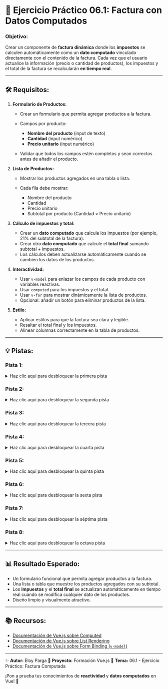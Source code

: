 
# 📝 Ejercicio Práctico 06.1: Factura con Datos Computados

### Objetivo:

Crear un componente de **factura dinámica** donde los **impuestos** se calculen automáticamente como un **dato computado** vinculado directamente con el contenido de la factura. Cada vez que el usuario actualice la información (precio o cantidad de productos), los impuestos y el total de la factura se recalcularán **en tiempo real**.

---

## 🛠️ Requisitos:

1. **Formulario de Productos:**

   * Crear un formulario que permita agregar productos a la factura.
   * Campos por producto:

     * **Nombre del producto** (input de texto)
     * **Cantidad** (input numérico)
     * **Precio unitario** (input numérico)
   * Validar que todos los campos estén completos y sean correctos antes de añadir el producto.

2. **Lista de Productos:**

   * Mostrar los productos agregados en una tabla o lista.
   * Cada fila debe mostrar:

     * Nombre del producto
     * Cantidad
     * Precio unitario
     * Subtotal por producto (Cantidad × Precio unitario)

3. **Cálculo de impuestos y total:**

   * Crear un **dato computado** que calcule los impuestos (por ejemplo, 21% del subtotal de la factura).
   * Crear otro **dato computado** que calcule el **total final** sumando subtotal + impuestos.
   * Los cálculos deben actualizarse automáticamente cuando se cambien los datos de los productos.

4. **Interactividad:**

   * Usar `v-model` para enlazar los campos de cada producto con variables reactivas.
   * Usar `computed` para los impuestos y el total.
   * Usar `v-for` para mostrar dinámicamente la lista de productos.
   * Opcional: añadir un botón para eliminar productos de la lista.

5. **Estilo:**

   * Aplicar estilos para que la factura sea clara y legible.
   * Resaltar el total final y los impuestos.
   * Alinear columnas correctamente en la tabla de productos.

---

## 💡 Pistas:

### Pista 1:

<details>
<summary>Haz clic aquí para desbloquear la primera pista</summary>
Crea un array reactivo llamado `productos` para almacenar los productos de la factura. Cada producto debe ser un objeto con las propiedades: `nombre`, `cantidad` y `precio`.
</details>

### Pista 2:

<details>
<summary>Haz clic aquí para desbloquear la segunda pista</summary>
Usa `v-model` en los campos del formulario para enlazar cada propiedad del nuevo producto con variables reactivas (`nombre`, `cantidad`, `precio`) antes de agregarlo al array.
</details>

### Pista 3:

<details>
<summary>Haz clic aquí para desbloquear la tercera pista</summary>
Crea un método `agregarProducto()` que agregue el objeto del producto al array `productos` y limpie los campos del formulario.
</details>

### Pista 4:

<details>
<summary>Haz clic aquí para desbloquear la cuarta pista</summary>
Crea un dato computado `subtotal` que recorra todos los productos y sume `cantidad × precio` de cada uno.
</details>

### Pista 5:

<details>
<summary>Haz clic aquí para desbloquear la quinta pista</summary>
Crea un dato computado `impuestos` que calcule un porcentaje (por ejemplo, 21%) sobre el `subtotal`.
</details>

### Pista 6:

<details>
<summary>Haz clic aquí para desbloquear la sexta pista</summary>
Crea un dato computado `total` que sume `subtotal + impuestos`. Todos los datos deben actualizarse automáticamente cuando se modifiquen los productos.
</details>

### Pista 7:

<details>
<summary>Haz clic aquí para desbloquear la séptima pista</summary>
Usa `v-for` para iterar sobre el array `productos` y mostrar los datos en una tabla. Añade el `subtotal`, `impuestos` y `total` al final de la tabla.
</details>

### Pista 8:

<details>
<summary>Haz clic aquí para desbloquear la octava pista</summary>
Aplica estilos CSS para resaltar los totales y mejorar la legibilidad: bordes, sombreado de filas, colores para los totales y alineación de columnas numéricas.
</details>

---

## 📊 Resultado Esperado:

* Un formulario funcional que permita agregar productos a la factura.
* Una lista o tabla que muestre los productos agregados con su subtotal.
* Los **impuestos** y el **total final** se actualizan automáticamente en tiempo real cuando se modifica cualquier dato de los productos.
* Diseño limpio y visualmente atractivo.

---

## 📚 Recursos:

* [Documentación de Vue.js sobre Computed](https://vuejs.org/guide/essentials/computed.html)
* [Documentación de Vue.js sobre List Rendering](https://vuejs.org/guide/essentials/list.html)
* [Documentación de Vue.js sobre Form Binding (`v-model`)](https://vuejs.org/guide/essentials/forms.html)

---

✨ **Autor:** Eloy Parga
📅 **Proyecto:** Formación Vue.js
📁 **Tema:** 06.1 - Ejercicio Práctico: Factura Computada

¡Pon a prueba tus conocimientos de **reactividad** y **datos computados** en Vue! 🚀

